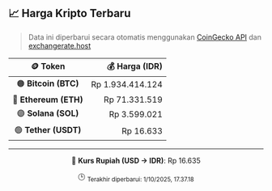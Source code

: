 

<!-- HARGA_KRIPTO -->
## 📈 Harga Kripto Terbaru

> Data ini diperbarui secara otomatis menggunakan [CoinGecko API](https://www.coingecko.com/) dan [exchangerate.host](https://exchangerate.host/)

<div align="center">

| 🪙 Token | 💰 Harga (IDR) |
|:------:|---------------:|
| 🟠 **Bitcoin (BTC)**   | Rp 1.934.414.124 |
| 🔵 **Ethereum (ETH)**  | Rp 71.331.519 |
| 🟣 **Solana (SOL)**    | Rp 3.599.021 |
| 🟢 **Tether (USDT)**   | Rp 16.633 |

---

💱 **Kurs Rupiah (USD → IDR)**: Rp 16.635

🕒 <sub>Terakhir diperbarui: 1/10/2025, 17.37.18</sub>

</div>
<!-- /HARGA_KRIPTO -->